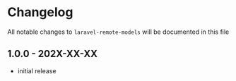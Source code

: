 # Changelog

All notable changes to `laravel-remote-models` will be documented in this file

## 1.0.0 - 202X-XX-XX

- initial release
